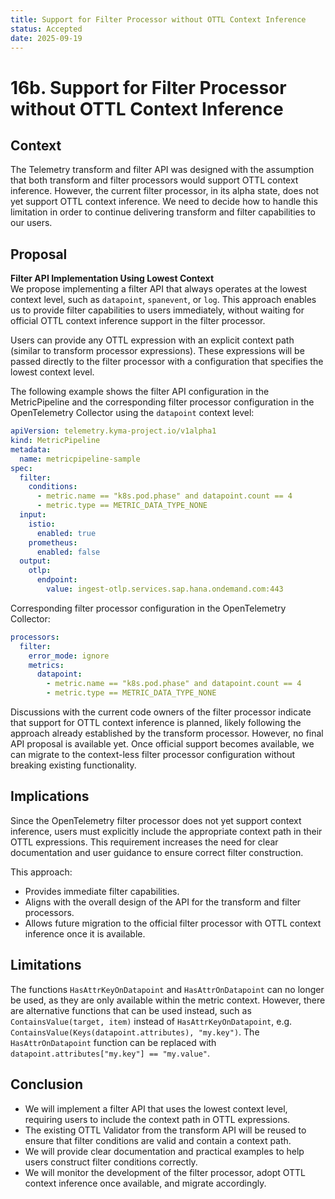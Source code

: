 ```yaml
---
title: Support for Filter Processor without OTTL Context Inference
status: Accepted
date: 2025-09-19
---
```


# 16b. Support for Filter Processor without OTTL Context Inference

## Context

The Telemetry transform and filter API was designed with the assumption that both transform and filter processors would support OTTL context inference. However, the current filter processor, in its alpha state, does not yet support OTTL context inference.
We need to decide how to handle this limitation in order to continue delivering transform and filter capabilities to our users.

## Proposal

**Filter API Implementation Using Lowest Context**  
We propose implementing a filter API that always operates at the lowest context level, such as `datapoint`, `spanevent`, or `log`. This approach enables us to provide filter capabilities to users immediately, without waiting for official OTTL context inference support in the filter processor.

Users can provide any OTTL expression with an explicit context path (similar to transform processor expressions). These expressions will be passed directly to the filter processor with a configuration that specifies the lowest context level.

The following example shows the filter API configuration in the MetricPipeline and the corresponding filter processor configuration in the OpenTelemetry Collector using the `datapoint` context level:

```yaml
apiVersion: telemetry.kyma-project.io/v1alpha1
kind: MetricPipeline
metadata:
  name: metricpipeline-sample
spec:
  filter:
    conditions:
      - metric.name == "k8s.pod.phase" and datapoint.count == 4
      - metric.type == METRIC_DATA_TYPE_NONE
  input:
    istio:
      enabled: true
    prometheus:
      enabled: false
  output:
    otlp:
      endpoint:
        value: ingest-otlp.services.sap.hana.ondemand.com:443
```

Corresponding filter processor configuration in the OpenTelemetry Collector:

```yaml
processors:
  filter:
    error_mode: ignore
    metrics:
      datapoint:
        - metric.name == "k8s.pod.phase" and datapoint.count == 4
        - metric.type == METRIC_DATA_TYPE_NONE
```

Discussions with the current code owners of the filter processor indicate that support for OTTL context inference is planned, likely following the approach already established by the transform processor. However, no final API proposal is available yet.
Once official support becomes available, we can migrate to the context-less filter processor configuration without breaking existing functionality.

## Implications

Since the OpenTelemetry filter processor does not yet support context inference, users must explicitly include the appropriate context path in their OTTL expressions. This requirement increases the need for clear documentation and user guidance to ensure correct filter construction.

This approach:
- Provides immediate filter capabilities.
- Aligns with the overall design of the API for the transform and filter processors.
- Allows future migration to the official filter processor with OTTL context inference once it is available.

## Limitations

The functions `HasAttrKeyOnDatapoint` and `HasAttrOnDatapoint` can no longer be used, as they are only available within the metric context.
However, there are alternative functions that can be used instead, such as `ContainsValue(target, item)` instead of `HasAttrKeyOnDatapoint`, e.g. `ContainsValue(Keys(datapoint.attributes), "my.key")`.
The `HasAttrOnDatapoint` function can be replaced with `datapoint.attributes["my.key"] == "my.value"`.

## Conclusion
- We will implement a filter API that uses the lowest context level, requiring users to include the context path in OTTL expressions.
- The existing OTTL Validator from the transform API will be reused to ensure that filter conditions are valid and contain a context path.
- We will provide clear documentation and practical examples to help users construct filter conditions correctly.
- We will monitor the development of the filter processor, adopt OTTL context inference once available, and migrate accordingly.